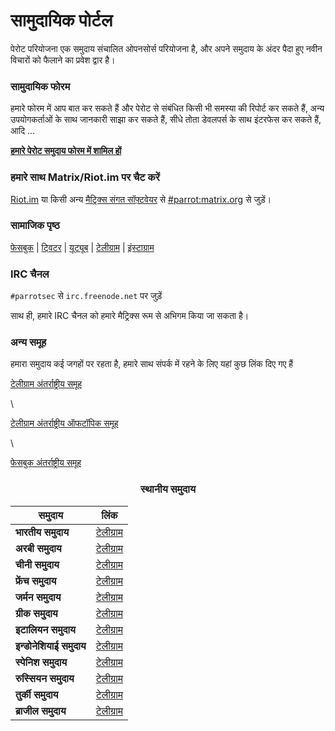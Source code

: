 # सामुदायिक पोर्टल #

पेरोट परियोजना एक समुदाय संचालित ओपनसोर्स परियोजना है, और अपने समुदाय के अंदर पैदा हुए नवीन विचारों को फैलाने का प्रवेश द्वार है।

### सामुदायिक फोरम ###

हमारे फोरम में आप बात कर सकते हैं और पेरोट से संबंधित किसी भी समस्या की रिपोर्ट कर सकते हैं, अन्य उपयोगकर्ताओं के साथ जानकारी साझा कर सकते हैं, सीधे तोता डेवलपर्स के साथ इंटरफेस कर सकते हैं, आदि ...

<a href="https://community.parrotlinux.org"><strong>हमारे पेरोट समुदाय फोरम में शामिल हों</strong></a>

### हमारे साथ Matrix/Riot.im पर चैट करें ###

<a target="_blank" href="https://riot.im">Riot.im</a> या किसी अन्य <a target="_blank" href="https://matrix.org">मैट्रिक्स संगत सॉफ़्टवेयर</a> से <a href="https://matrix.to/#/#parrot:matrix.org?via=matrix.org" target="_blank" class="btn btn-primary">#parrot:matrix.org</a> से जुड़ें।

### सामाजिक पृष्ठ ###

<a href="https://facebook.com/parrotsec" target="_blank">फेसबुक</a> |
<a href="https://twitter.com/parrotsec" target="_blank">ट्विटर</a> |
<a href="https://www.youtube.com/channel/UCj2dezzTc_Oy9eAEwBBodpw" target="_blank">यूट्यूब</a> |
<a href="https://telegram.me/parrotproject" target="_blank">टेलीग्राम</a> |
<a href="https://www.instagram.com/parrotproject/" target="_blank">इंस्टाग्राम</a>


### IRC चैनल ###

`#parrotsec` से `irc.freenode.net` पर जुड़ें

साथ ही, हमारे IRC चैनल को हमारे मैट्रिक्स रूम से अभिगम किया जा सकता है।

### अन्य समूह ###

हमारा समुदाय कई जगहों पर रहता है, हमारे साथ संपर्क में रहने के लिए यहां कुछ लिंक दिए गए हैं

 <a href="https://t.me/parrotsecgroup" target="_blank">टेलीग्राम अंतर्राष्ट्रीय समूह</a>

\

 <a href="https://t.me/ParrotSecofftopic" target="_blank">टेलीग्राम अंतर्राष्ट्रीय ऑफटॉपिक समूह</a>

\

<a href="https://www.facebook.com/groups/parrotsec/" target="_blank">फेसबुक अंतर्राष्ट्रीय समूह</a>

<h3 align="center">स्थानीय समुदाय</h3>

| समुदाय | लिंक |
|------------|--------|
|<strong>भारतीय समुदाय</strong>|<a href="https://t.me/parrotsecindia">टेलीग्राम</a>|
|<strong>अरबी समुदाय</strong>|<a href="https://t.me/ParrotArabic">टेलीग्राम</a>|
|<strong>चीनी समुदाय</strong>|<a href="https://t.me/parrotsecCN">टेलीग्राम</a>|
|<strong>फ्रेंच समुदाय</strong>|<a href="https://t.me/ParrotSecFrance">टेलीग्राम</a>|
|<strong>जर्मन समुदाय</strong>|<a href="https://t.me/parrot_os_ger">टेलीग्राम</a>|
|<strong>ग्रीक समुदाय</strong>|<a href="https://t.me/parrotosgr">टेलीग्राम</a>|
|<strong>इटालियन समुदाय</strong>|<a href="https://t.me/parrotsecita">टेलीग्राम</a>|
|<strong>इन्डोनेशियाई समुदाय</strong>|<a href="https://t.me/parrotsecurityindonesia">टेलीग्राम</a>|
|<strong>स्पेनिश समुदाय</strong>|<a href="https://t.me/ParrotSpanishGroup">टेलीग्राम</a>|
|<strong>रुस्सियन समुदाय</strong>|<a href="https://t.me/ParrotSecRU">टेलीग्राम</a>|
|<strong>तुर्की समुदाय</strong>|<a href="https://t.me/parrotsecturkey">टेलीग्राम</a>|
|<strong>ब्राजील समुदाय</strong>|<a href="https://t.me/ParrotOSBR">टेलीग्राम</a>|
